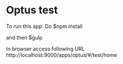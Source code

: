 # Optus test


To run this app:
Do
$npm install 

and then
$gulp

In browser access following URL
    http://localhost:9000/apps/optus/#/test/home



